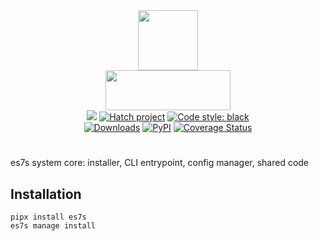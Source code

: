 <div align="center">
   <img src="https://s3.eu-north-1.amazonaws.com/dp2.dl/readme/es7s/core/logo.svg" width="96" height="96"><br>
   <img src="https://s3.eu-north-1.amazonaws.com/dp2.dl/readme/es7s/core/label.png" width="200" height="64">
</div>

<div align="center">
  <img src="https://img.shields.io/badge/python-3.10-3776AB?logo=python&logoColor=white&labelColor=333333">
  <a href="https://github.com/pypa/hatch"><img alt="Hatch project" src="https://img.shields.io/badge/hatch-1.6-4051b5.svg?logo=wegame&logoColor=white&labelColor=333333"></a>
  <a href="https://github.com/psf/black"><img alt="Code style: black" src="https://img.shields.io/badge/code%20style-black-000000.svg"></a>
  <br>
  <a href="https://pepy.tech/project/es7s/"><img alt="Downloads" src="https://pepy.tech/badge/es7s"></a>
  <a href="https://pypi.org/project/es7s/"><img alt="PyPI" src="https://img.shields.io/pypi/v/es7s"></a>
  <a href='https://coveralls.io/github/es7s/core?branch=dev'><img src='https://coveralls.io/repos/github/es7s/core/badge.svg?branch=dev' alt='Coverage Status' /></a>
</div>
<h1> </h1>

es7s system core: installer, CLI entrypoint, config manager, shared code

## Installation

```shell 
pipx install es7s
es7s manage install
```
